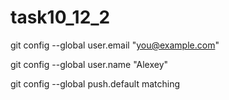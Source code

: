 # task10_12_2

git config --global user.email "you@example.com"

git config --global user.name "Alexey"

git config --global push.default matching

